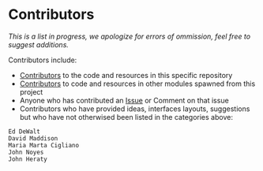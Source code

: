 # Contributors

_This is a list in progress, we apologize for errors of ommission, feel free to suggest additions._

Contributors include: 

* [Contributors](https://github.com/SpeciesFileGroup/taxonworks/graphs/contributors) to the code and resources in this specific repository
* [Contributors](https://github.com/SpeciesFileGroup) to code and resources in other modules spawned from this project
* Anyone who has contributed an [Issue](https://github.com/SpeciesFileGroup/taxonworks/issues) or Comment on that issue
* Contributors who have provided ideas, interfaces layouts, suggestions but who have not otherwised been listed in the categories above:
```
Ed DeWalt
David Maddison
Maria Marta Cigliano
John Noyes
John Heraty
 ```
